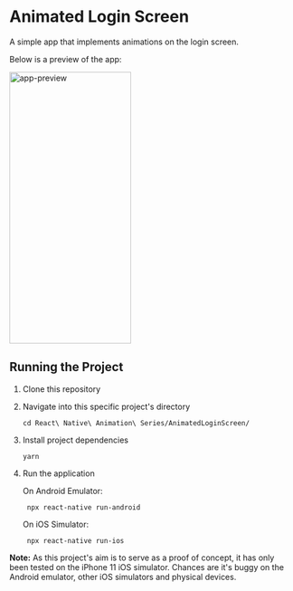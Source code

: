 # Animated Login Screen

A simple app that implements animations on the login screen.

Below is a preview of the app:

<img alt="app-preview" src="https://i.ibb.co/y4pyJrT/animated-login-screen.gif" height="480" width="215" />

## Running the Project

1.  Clone this repository
2.  Navigate into this specific project's directory

        cd React\ Native\ Animation\ Series/AnimatedLoginScreen/

3.  Install project dependencies

        yarn

4.  Run the application

    On Android Emulator:

         npx react-native run-android

    On iOS Simulator:

         npx react-native run-ios

**Note:** As this project's aim is to serve as a proof of concept, it has only been tested on the iPhone 11 iOS simulator. Chances are it's buggy on the Android emulator, other iOS simulators and physical devices.
